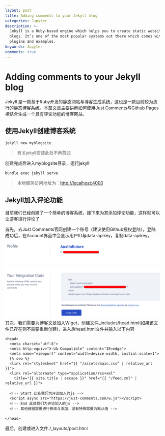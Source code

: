 ```yaml
---
layout: post
title: Adding comments to your Jekyll blog
categories: Jupyter
description: >-
  Jekyll is a Ruby-based engine which helps you to create static websites and
  blogs. It’s one of the most popular systems out there which comes with tons of
  plugins and examples.
keywords: Jupyter
comments: true
---
```


# Adding comments to your Jekyll blog

Jekyll 是一款基于Ruby开发的静态网站与博客生成系统，这也是一款目前较为流行的静态博客系统。本篇文章主要讲解如何使用Just Comments与Github Pages相结合生成一个具有评论功能的博客网站。

## 使用Jekyll创建博客系统

```
jekyll new myblogsite
```

> 有关jekyll安装此处不再赘述

创建完成后进入myblogsite目录，运行jekyll

```
bundle exec jekyll serve
```

> 本地服务访问地址为：[http://localhost:4000](http://localhost:4000)

## Jekyll加入评论功能

目前我们已经创建了一个简单的博客系统，接下来为其添加评论功能，这样就可以让游客进行评论了

首先，去Just Comments官网创建一个账号（建议使用Github授权登陆），登陆成功后，在Account界面中会显示用户ID与data-apikey，复制data-apikey。  
![jekyll00](/images/posts/Jekyll/jekyll_00.png)其次，我们需要为博客文章加入Wiget，创建文件\_includes/head.html\(如果该文件已存在则不需要重新创建\)，进入后head.html文件并输入以下内容

```
<head>
  <meta charset="utf-8">
  <meta http-equiv="X-UA-Compatible" content="IE=edge">
  <meta name="viewport" content="width=device-width, initial-scale=1">
  {% seo %}
  <link rel="stylesheet" href="{{ "/assets/main.css" | relative_url }}">
  <link rel="alternate" type="application/rss+xml"
    title="{{ site.title | escape }}" href="{{ "/feed.xml" | relative_url }}">
  
  <!-- Start 此处我们为评论加入的js -->
  <script async src="https://just-comments.com/w.js"></script>
  <!-- End 此处我们为评论加入的js -->
  <!-- 其他根据需要进行修改与添加，没有特殊需要为默认值 -->
  
</head>
```

最后，创建或进入文件./_layouts/post.html



































